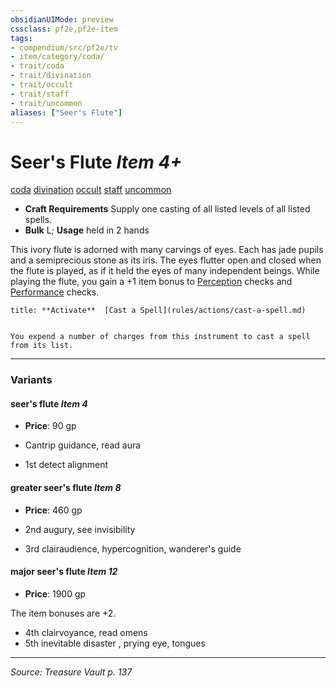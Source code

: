 ```yaml
---
obsidianUIMode: preview
cssclass: pf2e,pf2e-item
tags:
- compendium/src/pf2e/tv
- item/category/coda/
- trait/coda
- trait/divination
- trait/occult
- trait/staff
- trait/uncommon
aliases: ["Seer's Flute"]
---
```

# Seer's Flute *Item 4+*  
[coda](coda-tv.md "Coda Item Trait")  [divination](divination.md "Divination School Trait")  [occult](occult.md "Occult Tradition Trait")  [staff](Reference/Rules/Traits/staff.md "Staff Item Trait")  [uncommon](uncommon.md "Uncommon Rarity Trait")  

- **Craft Requirements** Supply one casting of all listed levels of all listed spells.
- **Bulk** L; **Usage** held in 2 hands

This ivory flute is adorned with many carvings of eyes. Each has jade pupils and a semiprecious stone as its iris. The eyes flutter open and closed when the flute is played, as if it held the eyes of many independent beings. While playing the flute, you gain a +1 item bonus to [Perception](skills.md#Perception) checks and [Performance](skills.md#Performance) checks.

```ad-embed-ability
title: **Activate**  [Cast a Spell](rules/actions/cast-a-spell.md)


You expend a number of charges from this instrument to cast a spell from its list.
```

---

### Variants

#### seer's flute *Item 4*

- **Price**: 90 gp

- Cantrip guidance, read aura
- 1st detect alignment

#### greater seer's flute *Item 8*

- **Price**: 460 gp

- 2nd augury, see invisibility
- 3rd clairaudience, hypercognition, wanderer's guide

#### major seer's flute *Item 12*

- **Price**: 1900 gp

The item bonuses are +2.

- 4th clairvoyance, read omens
- 5th inevitable disaster , prying eye, tongues

---
*Source: Treasure Vault p. 137*